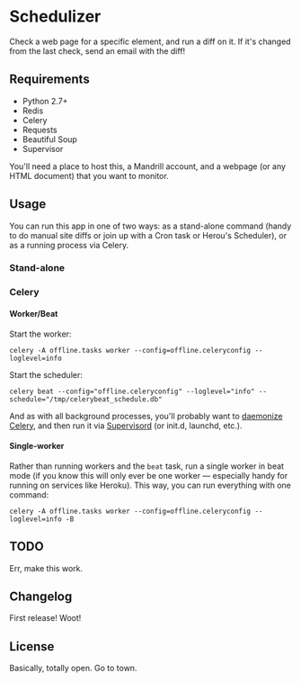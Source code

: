 Schedulizer
===========

Check a web page for a specific element, and run a diff on it.  If it's changed from the last check, send an email with the diff!


Requirements
------------

- Python 2.7+
- Redis
- Celery
- Requests
- Beautiful Soup
- Supervisor

You'll need a place to host this, a Mandrill account, and a webpage (or any HTML document) that you want to monitor.


Usage
-----

You can run this app in one of two ways: as a stand-alone command (handy to do manual site diffs or join up with a Cron task or Herou's Scheduler), or as a running process via Celery.

### Stand-alone




### Celery

#### Worker/Beat

Start the worker:

    celery -A offline.tasks worker --config=offline.celeryconfig --loglevel=info

Start the scheduler:

    celery beat --config="offline.celeryconfig" --loglevel="info" --schedule="/tmp/celerybeat_schedule.db"

And as with all background processes, you'll probably want to [daemonize Celery](http://docs.celeryproject.org/en/master/tutorials/daemonizing.html), and then run it via [Supervisord](https://github.com/celery/celery/tree/master/extra/supervisord) (or init.d, launchd, etc.).


#### Single-worker

Rather than running workers and the `beat` task, run a single worker in beat mode (if you know this will only ever be one worker — especially handy for running on services like Heroku).  This way, you can run everything with one command:

    celery -A offline.tasks worker --config=offline.celeryconfig --loglevel=info -B


TODO
----

Err, make this work.


Changelog
---------

First release! Woot!


License
-------

Basically, totally open.  Go to town.